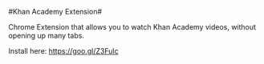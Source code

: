 #Khan Academy Extension#

Chrome Extension that allows you to watch Khan Academy videos, without opening up many tabs.

Install here: https://goo.gl/Z3Fulc
